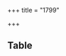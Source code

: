 +++
title = "1799"

+++
## Table
  <div class="spreadsheet" src="../1799.toml" fullHeightWithRowsPerScreen=8> </div>  
  
  